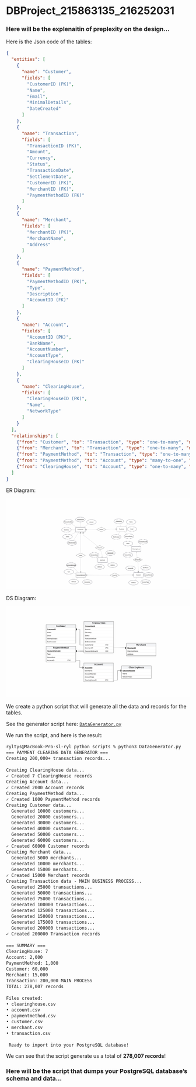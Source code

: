 # DBProject_215863135_216252031

### Here will be the explenaitin of preplexity on the design...

Here is the Json code of the tables:

```json
{
  "entities": [
    {
      "name": "Customer",
      "fields": [
        "CustomerID (PK)",
        "Name",
        "Email",
        "MinimalDetails",
        "DateCreated"
      ]
    },
    {
      "name": "Transaction",
      "fields": [
        "TransactionID (PK)",
        "Amount",
        "Currency",
        "Status",
        "TransactionDate",
        "SettlementDate",
        "CustomerID (FK)",
        "MerchantID (FK)",
        "PaymentMethodID (FK)"
      ]
    },
    {
      "name": "Merchant",
      "fields": [
        "MerchantID (PK)",
        "MerchantName",
        "Address"
      ]
    },
    {
      "name": "PaymentMethod",
      "fields": [
        "PaymentMethodID (PK)",
        "Type",
        "Description",
        "AccountID (FK)"
      ]
    },
    {
      "name": "Account",
      "fields": [
        "AccountID (PK)",
        "BankName",
        "AccountNumber",
        "AccountType",
        "ClearingHouseID (FK)"
      ]
    },
    {
      "name": "ClearingHouse",
      "fields": [
        "ClearingHouseID (PK)",
        "Name",
        "NetworkType"
      ]
    }
  ],
  "relationships": [
    {"from": "Customer", "to": "Transaction", "type": "one-to-many", "name": "Performs"},
    {"from": "Merchant", "to": "Transaction", "type": "one-to-many", "name": "Receives"},
    {"from": "PaymentMethod", "to": "Transaction", "type": "one-to-many", "name": "UsedIn"},
    {"from": "PaymentMethod", "to": "Account", "type": "many-to-one", "name": "LinkedTo"},
    {"from": "ClearingHouse", "to": "Account", "type": "one-to-many", "name": "Clears"}
  ]
}
```

ER Diagram:

![ERD](Stage_1/ER_Diagram.png)

DS Diagram:

![DSD](Stage_1/DS_Diagram.png)

We create a python script that will generate all the data and records for the tables.

See the generator script here: [`DataGenerator.py`](Stage_1/DataGenerator.py)

We run the script, and here is the result:

```console
ryltys@MacBook-Pro-sl-ryl python scripts % python3 DataGenerator.py
=== PAYMENT CLEARING DATA GENERATOR ===
Creating 200,000+ transaction records...

Creating ClearingHouse data...
✓ Created 7 ClearingHouse records
Creating Account data...
✓ Created 2000 Account records
Creating PaymentMethod data...
✓ Created 1000 PaymentMethod records
Creating Customer data...
  Generated 10000 customers...
  Generated 20000 customers...
  Generated 30000 customers...
  Generated 40000 customers...
  Generated 50000 customers...
  Generated 60000 customers...
✓ Created 60000 Customer records
Creating Merchant data...
  Generated 5000 merchants...
  Generated 10000 merchants...
  Generated 15000 merchants...
✓ Created 15000 Merchant records
Creating Transaction data - MAIN BUSINESS PROCESS...
  Generated 25000 transactions...
  Generated 50000 transactions...
  Generated 75000 transactions...
  Generated 100000 transactions...
  Generated 125000 transactions...
  Generated 150000 transactions...
  Generated 175000 transactions...
  Generated 200000 transactions...
✓ Created 200000 Transaction records

=== SUMMARY ===
ClearingHouse: 7
Account: 2,000
PaymentMethod: 1,000
Customer: 60,000
Merchant: 15,000
Transaction: 200,000 MAIN PROCESS
TOTAL: 278,007 records

Files created:
• clearinghouse.csv
• account.csv
• paymentmethod.csv
• customer.csv
• merchant.csv
• transaction.csv

 Ready to import into your PostgreSQL database!
```

We can see that the script generate us a total of **278,007 records**!

### Here will be the script that dumps your PostgreSQL database’s schema and data...
